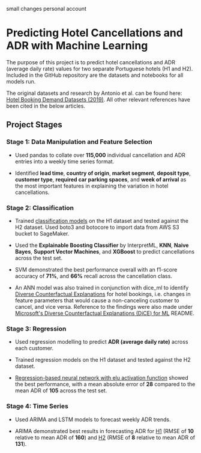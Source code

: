 small changes personal account

# Predicting Hotel Cancellations and ADR with Machine Learning

The purpose of this project is to predict hotel cancellations and ADR (average daily rate) values for two separate Portuguese hotels (H1 and H2). Included in the GitHub repository are the datasets and notebooks for all models run.

The original datasets and research by Antonio et al. can be found here: [Hotel Booking Demand Datasets (2019)](https://www.sciencedirect.com/science/article/pii/S2352340918315191). All other relevant references have been cited in the below articles.

## Project Stages

### Stage 1: Data Manipulation and Feature Selection

- Used pandas to collate over **115,000** individual cancellation and ADR entries into a weekly time series format.

- Identified **lead time**, **country of origin**, **market segment**, **deposit type**, **customer type**, **required car parking spaces**, and **week of arrival** as the most important features in explaining the variation in hotel cancellations.

### Stage 2: Classification

- Trained [classification models](https://github.com/MGCodesandStats/hotel-modelling/blob/master/classification.ipynb) on the H1 dataset and tested against the H2 dataset. Used boto3 and botocore to import data from AWS S3 bucket to SageMaker.

- Used the **Explainable Boosting Classifier** by InterpretML, **KNN**, **Naive Bayes**, **Support Vector Machines**, and **XGBoost** to predict cancellations across the test set.

- SVM demonstrated the best performance overall with an f1-score accuracy of **71%**, and **66%** recall across the cancellation class.

- An ANN model was also trained in conjunction with dice_ml to identify [Diverse Counterfactual Explanations](https://github.com/MGCodesandStats/hotel-modelling/blob/master/interpretml-dice-ml.ipynb) for hotel bookings, i.e. changes in feature parameters that would cause a non-canceling customer to cancel, and vice versa. Reference to the findings were also made under [Microsoft's Diverse Counterfactual Explanations (DiCE) for ML](https://interpret.ml/DiCE/) README.

### Stage 3: Regression

- Used regression modelling to predict **ADR (average daily rate)** across each customer.

- Trained regression models on the H1 dataset and tested against the H2 dataset.

- [Regression-based neural network with elu activation function](https://github.com/MGCodesandStats/hotel-modelling/blob/master/regression-nn-elu.ipynb) showed the best performance, with a mean absolute error of **28** compared to the mean ADR of **105** across the test set.

### Stage 4: Time Series

- Used ARIMA and LSTM models to forecast weekly ADR trends. 

- ARIMA demonstrated best results in forecasting ADR for [H1](https://github.com/MGCodesandStats/hotel-modelling/blob/master/timeseries-arima-adr-h1.ipynb) (RMSE of **10** relative to mean ADR of **160**) and [H2](https://github.com/MGCodesandStats/hotel-modelling/blob/master/timeseries-arima-adr-h2.ipynb) (RMSE of **8** relative to mean ADR of **131**).
